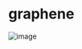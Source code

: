 # graphene

![image](https://user-images.githubusercontent.com/2312221/88650392-fb842700-d0c8-11ea-898a-e7ae9a469428.png)
